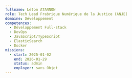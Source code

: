```yaml
---
fullname: Léton ATANNON
role: Tech Lead Frabrique Numérique de la Justice (ANJE)
domaine: Développement
competences:
  - Développement Full-stack
  - DevOps
  - JavaScript/TypeScript
  - ElasticSearch
  - Docker
missions:
  - start: 2025-01-02
    end: 2026-01-29
    status: admin
    employer: sans Objet
---
```


